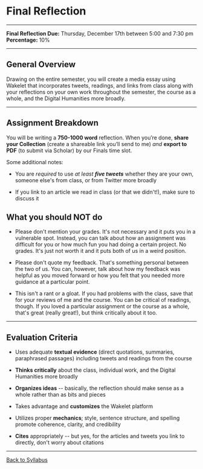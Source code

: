 # Final Reflection

_____

**Final Reflection Due:** Thursday, December 17th between 5:00 and 7:30 pm <br />
**Percentage:** 10%

_____

## General Overview

Drawing on the entire semester, you will create a media essay using Wakelet that incorporates tweets, readings, and links from class along with your reflections on your own work throughout the semester, the course as a whole, and the Digital Humanities more broadly. 
_____

## Assignment Breakdown

You will be writing a **750-1000 word** reflection. When you’re done, **share your Collection** (create a shareable link you’ll send to me) *and* **export to PDF** (to submit via Scholar) by our Finals time slot.

Some additional notes:

* You are *required* to use *at least **five tweets*** whether they are your own, someone else's from class, or from Twitter more broadly

* If you link to an article we read in class (or that we didn't!), make sure to discuss it


## What you should NOT do

* Please don't mention your grades. It's not necessary and it puts you in a vulnerable spot. Instead, you can talk about how an assignment was difficult for you or how much fun you had doing a certain project. No grades. It's just not worth it and it puts both of us in a weird position.

* Please don't quote my feedback. That's something personal between the two of us. You can, however, talk about how my feedback was helpful as you moved forward or how you felt that you needed more guidance at a particular point. 

* This isn't a rant or a gloat. If you had problems with the class, save that for your reviews of me and the course. You can be critical of readings, though. If you loved a particular assignment or the course as a whole, that's great (really great!), but think critically about it too.

_____

## Evaluation Criteria

* Uses adequate **textual evidence** (direct quotations, summaries, paraphrased passages) including tweets and readings from the course

* **Thinks critically** about the class, individual work, and the Digital Humanities more broadly

* **Organizes ideas** -- basically, the reflection should make sense as a whole rather than as bits and pieces

* Takes advantage and **customizes** the Wakelet platform 

* Utilizes proper **mechanics**; style, sentence structure, and spelling promote coherence, clarity, and credibility

* **Cites** appropriately -- but yes, for the articles and tweets you link to directly, don't worry about citations

_____

[Back to Syllabus](https://deanna-stover.github.io/coursesCNU/2020/idst270fall2020) 
